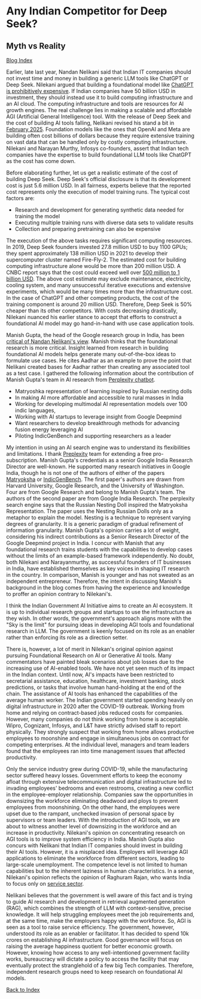 # Any Indian Competitor for Deep Seek?

##  Myth vs Reality

[Blog Index](../index.md)

Earlier, late last year, Nandan Nelikani said that Indian IT companies should not invest time and money in building a generic
LLM tools like ChatGPT or Deep Seek. Nilekani argued that building a foundational model like [ChatGPT is prohibitively expensive](https://timesofindia.indiatimes.com/business/india-business/india-shouldnt-build-another-llm-nandan-nilekani/articleshow/116269605.cms). 
If Indian companies have 50 billion USD in investment, they should instead use it to build computing infrastructure and an AI cloud.
The computing infrastructure and tools are resources for AI growth engines. The real challenge lies in making a scalable and 
affordable AGI (Artificial General Intelligence) tool. With the release of Deep Seek and the cost of building AI tools falling, 
Nelikani revised his stand a bit in [February 2025](https://economictimes.indiatimes.com/news/new-updates/why-infosys-co-founder-nandan-nilekani-feels-india-dont-need-a-china-type-deepseek-ai/articleshow/118528515.cms?from=mdr). 
Foundation models like the ones that OpenAI and Meta are building often cost billions of dollars because they require extensive
training on vast data that can be handled only by costly computing infrastructure. Nilekani and Narayan Murthy, Infosys
co-founders, assert that Indian tech companies have the expertise to build foundational LLM tools like ChatGPT as the cost has
come down. 

Before elaborating further, let us get a realistic estimate of the cost of building Deep Seek. Deep Seek's 
official disclosure is that its development cost is just 5.6 million USD. In all fairness, experts believe that the reported 
cost represents only the execution of model training runs. The typical cost factors are:
- Research and development for generating synthetic data needed for training the model 
- Executing multiple training runs with diverse data sets to validate results
- Collection and preparing pretraining can also be expensive

The execution of the above tasks requires significant computing resources. In 2019, Deep Seek founders invested 27.8 million USD
to buy 1100 GPUs; they spent approximately 138 million USD in 2021 to develop their supercomputer cluster named Fire-Fly-2. The estimated cost for building computing infrastructure alone would be more than 200 million USD. A CNBC report
says that the cost could exceed well over [500 million to 1 billion USD](https://www.cnbc.com/2025/01/31/deepseeks-hardware-spend-could-be-as-high-as-500-million-report.html).
The above cost estimate may exclude maintenance, electricity, cooling system, and many unsuccessful iterative executions
and extensive experiments, which would be many times more than the infrastructure cost. In the case of ChatGPT and other
competing products, the cost of the training component is around 20 million USD. Therefore, Deep Seek is 50% cheaper than its other competitors. With costs decreasing drastically, Nilekani nuanced his earlier stance to accept that efforts to 
construct a foundational AI model may go hand-in-hand with use case application tools. 

Manish Gupta, the head of the Google research group in India, has been [critical of Nandan Nelikani's view](https://economictimes.indiatimes.com/tech/technology/google-research-india-head-disagrees-with-nandan-nilekani-says-india-must-build-llms/articleshow/115627015.cms). 
Manish thinks that the foundational research is more critical. Insight learned from research in building foundational AI models
helps generate many out-of-the-box ideas to formulate use cases. He cites Aadhar as an example to prove the point that 
Nelikani created bases for Aadhar rather than creating any associated tool as a test case. I gathered the following 
information about the contribution of Manish Gupta's team in AI research from [Perplexity chatbot](https://www.perplexity.ai/hub/blog/introducing-perplexity-deep-research).
- Matryoshka representation of learning inspired by Russian nesting dolls
- In making AI more affordable and accessible to rural masses in India
- Working for developing multimodal AI representation models over 100 indic languages,
- Working with AI startups to leverage insight from Google Deepmind
- Want researchers to develop breakthrough methods for advancing fusion energy leveraging AI
- Piloting IndicGenBench and supporting researchers as a leader
   
My intention in using an AI search engine was to understand its flexibilities and limitations. I thank 
[Preplexity](https://www.perplexity.ai/) team for extending a free pro-subscription. Manish Gupta's credentials as a senior Google 
India Research Director are well-known. He supported many research initiatives in Google India, though he is not one of the authors 
of either of the papers [Matryoksha](https://doi.org/10.48550/arXiv.2205.13147) or [IndicGenBench](https://arxiv.org/pdf/2404.16816). 
The first paper's authors are drawn from Harvard University, Google Research, 
and the University of Washington. Four are from Google Research and belong to Manish Gupta's team. The authors of the 
second paper are from Google India Research. The perplexity search engine says that the Russian Nesting Doll inspired the Matryoksha 
Representation. The paper uses the Nesting Russian Dolls only as a metaphor to explain the model. Nesting 
is a technique to represent varying degrees of granularity. It is a generic paradigm of gradual refinement of information 
granularity. Manish  Gupta's opinion carries a lot of weight, considering his indirect contributions as a Senior Research Director of 
the Google Deepmind project in India. I concur with Manish that any foundational research
trains students with the capabilities to develop cases without the limits of an example-based framework independently. No doubt, both 
Nilekani and Narayanmurthy, as successful founders of IT businesses in India, have established themselves as key voices
in shaping IT research in the country. In comparison, Manish is younger and has not sweated as an independent entrepreneur. 
Therefore, the intent in discussing Manish's background in the blog comes from having the experience and knowledge to proffer 
an opinion contrary to Nilekani's. 

I think the Indian Government AI Initiative aims to create an AI ecosystem. It is up to individual research groups and startups to 
use the infrastructure as they wish. In other words, the government's approach aligns more with the "Sky is the limit"  for 
pursuing ideas in developing AGI tools and foundational research in LLM. The government is keenly focused on its role as an
enabler rather than enforcing its role as a direction setter. 

There is, however, a lot of merit in Nilekan's original opinion against pursuing Foundational Research on AI or Generative AI tools.
Many commentators have painted bleak scenarios about job losses due to the increasing use of AI-enabled tools. We have not yet seen 
much of its impact in the Indian context. Until now, AI's impacts have been restricted to secretarial assistance, education, 
healthcare, investment banking, stock predictions, or tasks that involve human hand-holding at the end of the chain. The 
assistance of AI tools has enhanced the capabilities of the average human worker. The Indian government started spending heavily 
on digital infrastructure in 2020 after the COVID-19 outbreak. Working from home and relying on contract-based jobs reduced
costs for companies. However, many companies do not think working from home is acceptable. Wipro, Cognizant, Infosys, and L&T 
have strictly advised staff to report physically. They strongly suspect that working from home allows productive employees to
moonshine and engage in simultaneous jobs on contract for competing enterprises. At the individual level, managers and team 
leaders found that the employees ran into time management issues that affected productivity. 

Only the service industry grew during COVID-19, while the manufacturing sector suffered heavy losses. Government efforts to keep the 
economy afloat through extensive telecommunication and digital infrastructure led to invading employees' bedrooms and even 
restrooms, creating a new conflict in the employee-employer relationship. Companies saw the opportunities in downsizing 
the workforce eliminating deadwood and ploys to prevent employees from moonshining. On the other hand, the employees were upset 
due to the rampant, unchecked invasion of personal space by supervisors or team leaders. With the introduction of AGI tools, we are 
about to witness another level of downsizing in the workforce and an increase in productivity. Nilekani's 
opinion on concentrating research on AGI tools is to improve system efficiency in India. Manish Gupta also concurs with Nelikani
that Indian IT companies should invest in building their AI tools. However, it is a misplaced idea. Employers 
will leverage AGI applications to eliminate the workforce from different sectors, leading to large-scale unemployment. The 
competence level is not limited to human capabilities but to the inherent laziness in human characteristics. In a sense, Nilekani's
opinion reflects the opinion of Raghuram Rajan, who wants India to focus only on [service sector](https://uwm.edu/business/reimagining-development-possible-lessons-from-india/).

Nelikani believes that the government is well aware of this fact and is trying to guide AI research and development in 
retrieval augmented generation (RAG), which combines the strength of LLM with context-sensitive, precise knowledge. It will help
struggling employees meet the job requirements and, at the same time, make the employers happy with the workforce. So, AGI
is seen as a tool to raise service efficiency. The government, however, understood its role as an enabler or facilitator. 
It has decided to spend 10k crores on establishing AI infrastructure. Good governance will focus on raising the 
average happiness quotient for better economic growth. However, knowing how access to any well-intentioned government 
facility works, bureaucracy will dictate a policy to access the facility that may eventually protect the
stranglehold of a few big Tech companies. Therefore, independent research groups need to keep 
research on foundational AI models. 

[Back to Index](../index.md)
